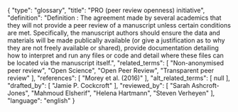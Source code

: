 {
    "type": "glossary",
    "title": "PRO (peer review openness) initiative",
    "definition": "Definition : The agreement made by several academics that they will not provide a peer review of a manuscript unless certain conditions are met. Specifically, the manuscript authors should ensure the data and materials will be made publically available (or give a justification as to why they are not freely available or shared), provide documentation detailing how to interpret and run any files or code and detail where these files can be located via the manuscript itself.",
    "related_terms": [
        "Non-anonymised peer review",
        "Open Science",
        "Open Peer Review",
        "Transparent peer review"
    ],
    "references": [
        "Morey et al. (2016)"
    ],
    "alt_related_terms": [
        null
    ],
    "drafted_by": [
        "Jamie P. Cockcroft"
    ],
    "reviewed_by": [
        "Sarah Ashcroft-Jones",
        "Mahmoud Elsherif",
        "Helena Hartmann",
        "Steven Verheyen"
    ],
    "language": "english"
}